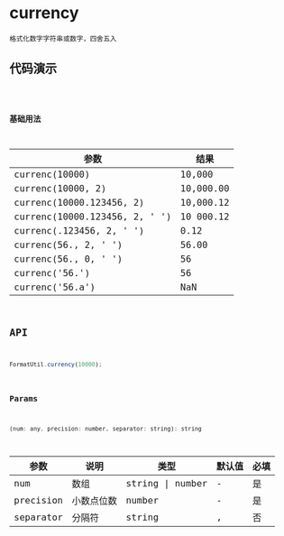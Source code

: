# currency

`格式化数字字符串或数字，四舍五入`


## 代码演示
<code src="./currency-use" />

### 基础用法

| 参数                          | 结果      |
| ----------------------------- | --------- |
| currenc(10000)                | 10,000    |
| currenc(10000, 2)             | 10,000.00 |
| currenc(10000.123456, 2)      | 10,000.12 |
| currenc(10000.123456, 2, ' ') | 10 000.12 |
| currenc(.123456, 2, ' ')      | 0.12      |
| currenc(56., 2, ' ')          | 56.00     |
| currenc(56., 0, ' ')          | 56        |
| currenc('56.')                | 56        |
| currenc('56.a')               | NaN       |



## API
```jsx | pure
FormatUtil.currency(10000);
```

### Params
```jsx | pure
(num: any, precision: number, separator: string): string 
```
| 参数      | 说明       | 类型             | 默认值 | 必填 |
| --------- | ---------- | ---------------- | ------ | ---- |
| num       | 数组       | string \| number | -      | 是   |
| precision | 小数点位数 | number           | -      | 是   |
| separator | 分隔符     | string           | ,      | 否   |
